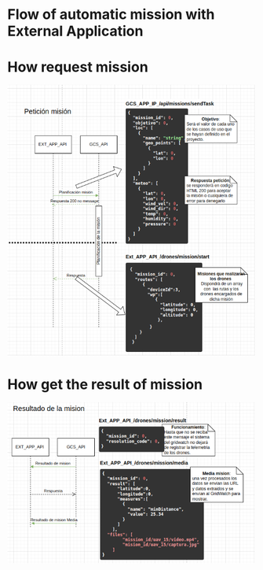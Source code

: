 # Flow of automatic mission with External Application

# How request mission

<img src="images/RequestMission.png" alt="Flow of request mission to external applications">

# How get the result of mission

<img src="images/ResultMission.png" alt="Result Missions External API">
